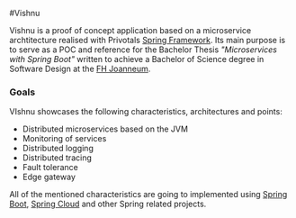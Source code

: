 #Vishnu

Vishnu is a proof of concept application based on a microservice archtitecture realised with Privotals [Spring Framework](www.spring.io).
Its main purpose is to serve as a POC and reference for the Bachelor Thesis _"Microservices with Spring Boot"_ written to achieve a Bachelor of 
Science degree in Software Design at the [FH Joanneum](www.fh-joanneum.at).

### Goals
VIshnu showcases the following characteristics, architectures and points:
* Distributed microservices based on the JVM
* Monitoring of services
* Distributed logging
* Distributed tracing
* Fault tolerance
* Edge gateway

All of the mentioned characteristics are going to implemented using [Spring Boot](http://projects.spring.io/spring-boot/), 
[Spring Cloud](http://projects.spring.io/spring-cloud/) and other Spring related projects.